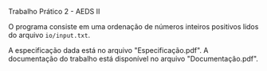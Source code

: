 Trabalho Prático 2 - AEDS II

O programa consiste em uma ordenação de números inteiros positivos lidos do arquivo `io/input.txt`.

A especificação dada está no arquivo "Especificação.pdf". A documentação do trabalho está disponível no arquivo "Documentação.pdf".